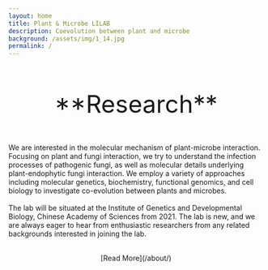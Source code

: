 ```yaml
---
layout: home
title: Plant & Microbe LILAB
description: Coevolution between plant and microbe
background: /assets/img/1_14.jpg
permalink: /
---
```

<br/>
<br/>
<p align="center">
<font size="20">
**Research**
</font>
</p>
<br/>
<br/>
We are interested in the molecular mechanism of plant-microbe interaction. Focusing on plant and fungi interaction, we try to understand the infection processes of pathogenic fungi, as well as molecular details underlying plant-endophytic fungi interaction. We employ a variety of approaches including molecular genetics, biochemistry, functional genomics, and cell biology to investigate co-evolution between plants and microbes.
<br/>
<br/>
The lab will be situated at the Institute of Genetics and Developmental Biology, Chinese Academy of Sciences from 2021. The lab is new, and we are always eager to hear from enthusiastic researchers from any related backgrounds interested in joining the lab.
<br/>
<br/>
<p align="center">[Read More](/about/)</p>
